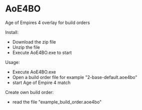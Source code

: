 # AoE4BO
Age of Empires 4 overlay for build orders

Install:
- Download the zip file
- Unzip the file
- Execute AoE4BO.exe to start

Usage:
- Execute AoE4BO.exe
- Open a build order file for example "2-base-default.aoe4bo"
- start Age of Empire 4 match

Create own build order:
- read the file "example_build_order.aoe4bo"
